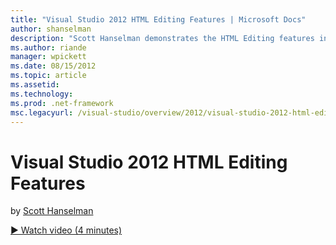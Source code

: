 ```yaml
---
title: "Visual Studio 2012 HTML Editing Features | Microsoft Docs"
author: shanselman
description: "Scott Hanselman demonstrates the HTML Editing features in Visual Studio 2012."
ms.author: riande
manager: wpickett
ms.date: 08/15/2012
ms.topic: article
ms.assetid: 
ms.technology: 
ms.prod: .net-framework
msc.legacyurl: /visual-studio/overview/2012/visual-studio-2012-html-editing-features
---
```

Visual Studio 2012 HTML Editing Features
====================
by [Scott Hanselman](https://github.com/shanselman)

[&#9654; Watch video (4 minutes)](https://channel9.msdn.com/Blogs/ASP-NET-Site-Videos/visual-studio-2012-html-editing-features)